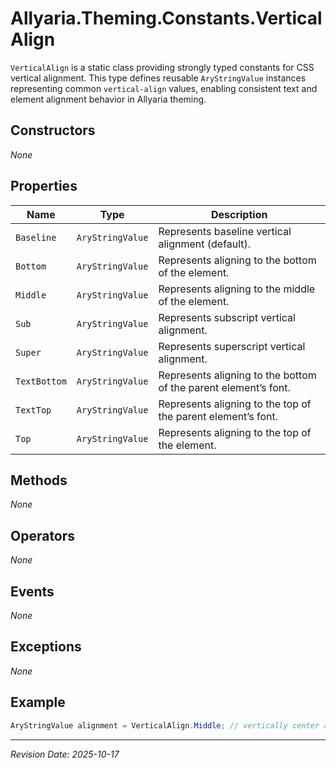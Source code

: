﻿# Allyaria.Theming.Constants.VerticalAlign

`VerticalAlign` is a static class providing strongly typed constants for CSS vertical alignment. This type defines
reusable `AryStringValue` instances representing common `vertical-align` values, enabling consistent text and element
alignment behavior in Allyaria theming.

## Constructors

*None*

## Properties

| Name         | Type             | Description                                                     |
|--------------|------------------|-----------------------------------------------------------------|
| `Baseline`   | `AryStringValue` | Represents baseline vertical alignment (default).               |
| `Bottom`     | `AryStringValue` | Represents aligning to the bottom of the element.               |
| `Middle`     | `AryStringValue` | Represents aligning to the middle of the element.               |
| `Sub`        | `AryStringValue` | Represents subscript vertical alignment.                        |
| `Super`      | `AryStringValue` | Represents superscript vertical alignment.                      |
| `TextBottom` | `AryStringValue` | Represents aligning to the bottom of the parent element’s font. |
| `TextTop`    | `AryStringValue` | Represents aligning to the top of the parent element’s font.    |
| `Top`        | `AryStringValue` | Represents aligning to the top of the element.                  |

## Methods

*None*

## Operators

*None*

## Events

*None*

## Exceptions

*None*

## Example

```csharp
AryStringValue alignment = VerticalAlign.Middle; // vertically center an element
```

---

*Revision Date: 2025-10-17*
